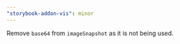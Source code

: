 ```yaml
---
"storybook-addon-vis": minor
---
```


Remove `base64` from `imageSnapshot` as it is not being used.
